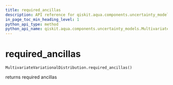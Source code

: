 ```yaml
---
title: required_ancillas
description: API reference for qiskit.aqua.components.uncertainty_models.MultivariateVariationalDistribution.required_ancillas
in_page_toc_min_heading_level: 1
python_api_type: method
python_api_name: qiskit.aqua.components.uncertainty_models.MultivariateVariationalDistribution.required_ancillas
---
```


# required\_ancillas

<span id="qiskit.aqua.components.uncertainty_models.MultivariateVariationalDistribution.required_ancillas" />

`MultivariateVariationalDistribution.required_ancillas()`

returns required ancillas

